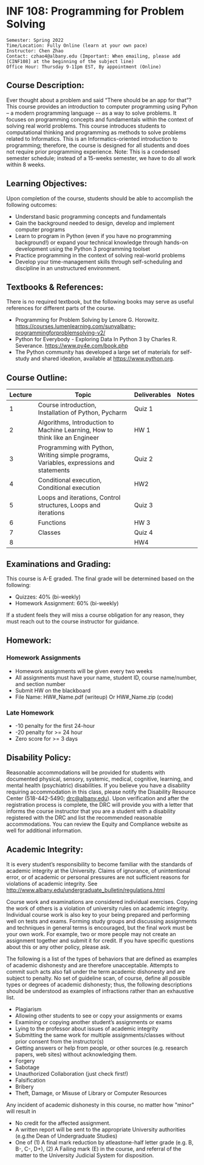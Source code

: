 # INF 108: Programming for Problem Solving

```
Semester: Spring 2022 
Time/Location: Fully Online (learn at your own pace)
Instructor: Chen Zhao
Contact: czhao4@albany.edu (Important: When emailing, please add [CINF108] at the beginning of the subject line)
Office Hour: Thursday 9-11pm EST, By appointment (Online)
```

## Course Description:

Ever thought about a problem and said “There should be an app for that”? This course provides an introduction to computer programming using Pyhon – a modern programming language -- as a way to solve problems. It focuses on programming concepts and fundamentals within the context of solving real world problems. This course introduces students to computational thinking and programming as methods to solve problems related to Informatics. This is an Informatics-oriented introduction to programming; therefore, the course is designed for all students and does not require prior programming experience.
Note: This is a condensed semester schedule; instead of a 15-weeks semester, we have to do all work within 8 weeks.

## Learning Objectives:

Upon completion of the course, students should be able to accomplish the following outcomes:
* Understand basic programming concepts and fundamentals
* Gain the background needed to design, develop and implement computer programs
* Learn to program in Python (even if you have no programming background!) or expand your technical knowledge through hands-on development using the Python 3 programming toolset
* Practice programming in the context of solving real-world problems
* Develop your time-management skills through self-scheduling and discipline in an unstructured environment.

## Textbooks & References:

There is no required textbook, but the following books may serve as useful references for different parts of the course.
* Programming for Problem Solving by Lenore G. Horowitz. https://courses.lumenlearning.com/sunyalbany-programmingforproblemsolving-v2/
* Python for Everybody - Exploring Data In Python 3 by Charles R. Severance. https://www.py4e.com/book.php
* The Python community has developed a large set of materials for self-study and shared ideation, available at https://www.python.org.


## Course Outline:

| Lecture 	| Topic                                                                                   	| Deliverables               	| Notes 	|
|---------	|------------------------------------------------------------------------------------------	|---------------------------	|-------	|
| 1       	| Course introduction, Installation of Python, Pycharm                                     	|     Quiz 1                  |       	|
| 2       	| Algorithms, Introduction to Machine Learning, How to think like an Engineer              	|     HW 1    	              |       	|
| 3       	| Programming with Python, Writing simple programs, Variables, expressions and statements  	|     Quiz 2                 	|       	|
| 4       	| Conditional execution, Conditional execution                                            	|     HW2             	      |       	|
| 5       	| Loops and iterations, Control structures, Loops and iterations                           	|     Quiz 3          	      |       	|
| 6       	| Functions                                                                               	|     HW 3                   	|       	|
| 7       	| Classes                                                                                   |     Quiz 4             	    |       	|
| 8       	|                                                                                           |     HW4             	      |       	|

## Examinations and Grading:
This course is A-E graded. The final grade will be determined based on the following:
* Quizzes: 40% (bi-weekly)
* Homework Assignment: 60% (bi-weekly)


If a student feels they will miss a course obligation for any reason, they must reach out to the course instructor for guidance.

## Homework:
### Homework Assignments
* Homework assignments will be given every two weeks
* All assignments must have your name, student ID, course name/number, and section number
* Submit HW on the blackboard
* File Name: HW#_Name.pdf (writeup) Or HW#_Name.zip (code)

### Late Homework
* -10 penalty for the first 24-hour
* -20 penalty for >= 24 hour
* Zero score for >= 3 days

## Disability Policy:
Reasonable accommodations will be provided for students with documented physical, sensory, systemic, medical, cognitive, learning, and mental health (psychiatric) disabilities. If you believe you have a disability requiring accommodation in this class, please notify the Disability Resource Center (518-442-5490; drc@albany.edu). Upon verification and after the registration process is complete, the DRC will provide you with a letter that informs the course instructor that you are a student with a disability registered with the DRC and list the recommended reasonable accommodations. You can review the Equity and Compliance website as well for additional information.

## Academic Integrity:
It is every student’s responsibility to become familiar with the standards of academic integrity at the University. Claims of ignorance, of unintentional error, or of academic or personal pressures are not sufficient reasons for violations of academic integrity. See http://www.albany.edu/undergraduate_bulletin/regulations.html

Course work and examinations are considered individual exercises. Copying the work of others is a violation of university rules on academic integrity. Individual course work is also key to your being prepared and performing well on tests and exams. Forming study groups and discussing assignments and techniques in general terms is encouraged, but the final work must be your own work. For example, two or more people may not create an assignment together and submit it for credit. If you have specific questions about this or any other policy, please ask.

The following is a list of the types of behaviors that are defined as examples of academic dishonesty and are therefore unacceptable. Attempts to commit such acts also fall under the term academic dishonesty and are subject to penalty. No set of guideline scan, of course, define all possible types or degrees of academic dishonesty; thus, the following descriptions should be understood as examples of infractions rather than an exhaustive list.
* Plagiarism
* Allowing other students to see or copy your assignments or exams
* Examining or copying another student’s assignments or exams
* Lying to the professor about issues of academic integrity
* Submitting the same work for multiple assignments/classes without prior consent from the instructor(s)
* Getting answers or help from people, or other sources (e.g. research papers, web sites) without acknowledging them. 
* Forgery
* Sabotage
* Unauthorized Collaboration (just check first!)
* Falsification
* Bribery
* Theft, Damage, or Misuse of Library or Computer Resources

Any incident of academic dishonesty in this course, no matter how "minor" will result in
* No credit for the affected assignment. 
* A written report will be sent to the appropriate University authorities (e.g.the Dean of Undergraduate Studies) 
* One of (1) A final mark reduction by atleastone-half letter grade (e.g. B, B-, C-, D+), (2) A Failing mark (E) in the course, and referral of the matter to the University Judicial System for disposition.









